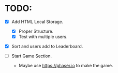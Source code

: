 # TODO:
- [x] Add HTML Local Storage.
    - [x] Proper Structure.
    - [x] Test with multiple users.

- [x] Sort and users add to Leaderboard.

- [ ] Start Game Section.
    - Maybe use https://phaser.io to make the game.